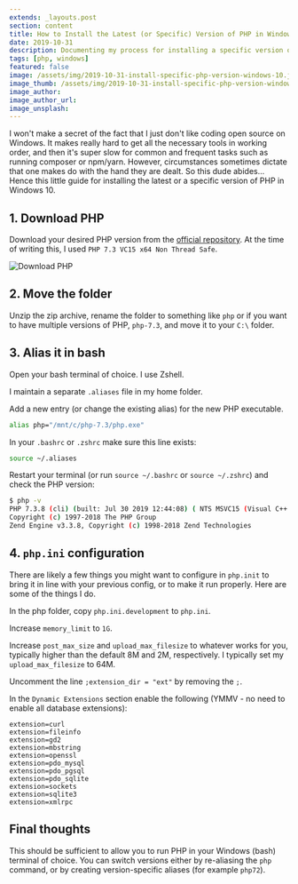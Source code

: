 ```yaml
---
extends: _layouts.post
section: content
title: How to Install the Latest (or Specific) Version of PHP in Windows 10
date: 2019-10-31
description: Documenting my process for installing a specific version of PHP in Windows 10 and making it available in bash.
tags: [php, windows]
featured: false
image: /assets/img/2019-10-31-install-specific-php-version-windows-10.jpg
image_thumb: /assets/img/2019-10-31-install-specific-php-version-windows-10.jpg
image_author: 
image_author_url: 
image_unsplash: 
---
```


I won't make a secret of the fact that I just don't like coding open source on Windows. It makes really hard to get all the necessary tools in working order, and then it's super slow for common and frequent tasks such as running composer or npm/yarn. However, circumstances sometimes dictate that one makes do with the hand they are dealt. So this dude abides... Hence this little guide for installing the latest or a specific version of PHP in Windows 10.

## 1. Download PHP

Download your desired PHP version from the [official repository](https://windows.php.net/download/). At the time of writing this, I used `PHP 7.3 VC15 x64 Non Thread Safe`.

![Download PHP](/assets/img/2019-10-31-download-php.png)

## 2. Move the folder

Unzip the zip archive, rename the folder to something like `php` or if you want to have multiple versions of PHP, `php-7.3`, and move it to your `C:\` folder.

## 3. Alias it in bash

Open your bash terminal of choice. I use Zshell.

I maintain a separate `.aliases` file in my home folder.

Add a new entry (or change the existing alias) for the new PHP executable.

```bash
alias php="/mnt/c/php-7.3/php.exe"
```

In your `.bashrc` or `.zshrc` make sure this line exists:

```bash
source ~/.aliases
```

Restart your terminal (or run `source ~/.bashrc` or `source ~/.zshrc`) and check the PHP version:

```bash
$ php -v
PHP 7.3.8 (cli) (built: Jul 30 2019 12:44:08) ( NTS MSVC15 (Visual C++ 2017) x64 )
Copyright (c) 1997-2018 The PHP Group
Zend Engine v3.3.8, Copyright (c) 1998-2018 Zend Technologies
```

## 4. `php.ini` configuration 

There are likely a few things you might want to configure in `php.init` to bring it in line with your previous config, or to make it run properly. Here are some of the things I do.

In the php folder, copy `php.ini.development` to `php.ini`.

Increase `memory_limit` to `1G`.

Increase `post_max_size` and `upload_max_filesize` to whatever works for you, typically higher than the default 8M and 2M, respectively. I typically set my `upload_max_filesize` to 64M.

Uncomment the line `;extension_dir = "ext"` by removing the `;`.

In the `Dynamic Extensions` section enable the following (YMMV - no need to enable all database extensions):

```
extension=curl
extension=fileinfo
extension=gd2
extension=mbstring
extension=openssl
extension=pdo_mysql
extension=pdo_pgsql
extension=pdo_sqlite
extension=sockets
extension=sqlite3
extension=xmlrpc
```

## Final thoughts

This should be sufficient to allow you to run PHP in your Windows (bash) terminal of choice. You can switch versions either by re-aliasing the `php` command, or by creating version-specific aliases (for example `php72`).

